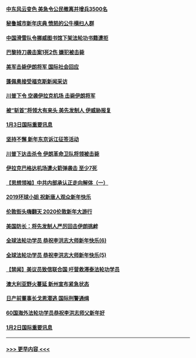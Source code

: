 #### [中东风云变色 美急令公民撤离并增兵3500名](../pages/prog202/a102744827.md?t=01041333) 
#### [秘鲁城市新年庆典 愤怒的公牛横扫人群](../pages/prog202/a102744618.md?t=01041333) 
#### [中国滑雪队令挪威图书馆下架法轮功书籍遭拒](../pages/prog202/a102744639.md?t=01041333) 
#### [巴黎持刀袭击案1死2伤 嫌犯被击毙](../pages/prog202/a102744566.md?t=01041333) 
#### [美军击毙伊朗将军 国际社会回应](../pages/prog202/a102744485.md?t=01041333) 
#### [蓬佩奥接受福克斯新闻采访](../pages/prog202/a102744480.md?t=01041333) 
#### [川普下令 空袭伊拉克机场 击毙伊朗将军](../pages/prog202/a102744470.md?t=01041333) 
#### [被“斩首”将领大有来头 美先发制人 伊威胁报复](../pages/prog202/a102744454.md?t=01041333) 
#### [1月3日国际重要讯息](../pages/prog202/a102744301.md?t=01041333) 
#### [坚持不懈 新年东京诉江征签活动](../pages/prog202/a102744303.md?t=01041333) 
#### [川普下达击杀令 伊朗革命卫队将领被击毙](../pages/prog202/a102741911.md?t=01041333) 
#### [伊拉克巴格达机场遭火箭弹袭击 至少7死](../pages/prog202/a102744115.md?t=01041333) 
#### [【思想领袖】中共内部承认正走向解体（一）](../pages/prog202/a102744097.md?t=01041333) 
#### [2019环球小姐 祝新唐人观众新年快乐](../pages/prog202/a102744043.md?t=01041333) 
#### [伦敦街头嗨翻天 2020伦敦新年大游行](../pages/prog202/a102743925.md?t=01041333) 
#### [美国防长：将先发制人严厉回击伊朗挑衅](../pages/prog202/a102743930.md?t=01041333) 
#### [全球法轮功学员 恭祝李洪志大师新年快乐(6)](../pages/prog202/a102743899.md?t=01041333) 
#### [全球法轮功学员 恭祝李洪志大师新年快乐(5)](../pages/prog202/a102743766.md?t=01041333) 
#### [【禁闻】美议员致信联合国 吁营救滞泰法轮功学员](../pages/prog202/a102743781.md?t=01041333) 
#### [澳大利亚野火蔓延 新州宣布紧急状态](../pages/prog202/a102743681.md?t=01041333) 
#### [日产前董事长戈恩潜逃 国际刑警通缉](../pages/prog202/a102743676.md?t=01041333) 
#### [60国海外法轮功学员恭祝李洪志师父新年好](../pages/prog202/a102743628.md?t=01041333) 
#### [1月2日国际重要讯息](../pages/prog202/a102743488.md?t=01041333) 

----
#### [ >>> 更早内容 <<< ](../indexes/prog202-earlier.md)
